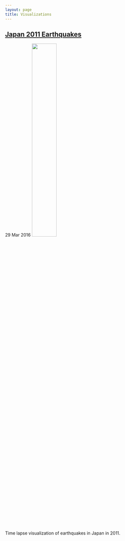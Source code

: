 ```yaml
---
layout: page
title: Visualizations
---
```


<!-- Japan Earthquakes -->
<div class="post">
  <h2 class="post-title">
    <a href="https://emiliendupont.github.io/japan-earthquakes/">
      Japan 2011 Earthquakes
    </a>
  </h2>

  <span class="post-date">29 Mar 2016</span>
  <img src="{{ site.url }}/imgs/viz-previews/japan-earthquakes.png" style="align:left; width:40%;">

  Time lapse visualization of earthquakes in Japan in 2011.
</div>

